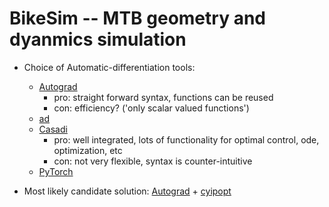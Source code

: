 # BikeSim -- MTB geometry and dyanmics simulation

* Choice of Automatic-differentiation tools:
    * [Autograd](https://github.com/HIPS/autograd)
        * pro: straight forward syntax, functions can be reused
        * con: efficiency? ('only scalar valued functions')
    * [ad](https://pythonhosted.org/ad/)
    * [Casadi](https://web.casadi.org/docs/#document-symbolic)
        * pro: well integrated, lots of functionality for optimal control, ode, optimization, etc
        * con: not very flexible, syntax is counter-intuitive
    * [PyTorch](https://pytorch.org) 
 
 * Most likely candidate solution: [Autograd](https://github.com/HIPS/autograd) + [cyipopt](https://github.com/matthias-k/cyipopt)  